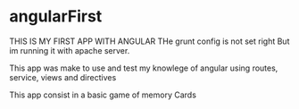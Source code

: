 # angularFirst
THIS IS MY FIRST APP WITH ANGULAR 
THe grunt config is not set right But im running it with apache server.

This app was make to use and test my knowlege of angular using routes, service, views and directives

This app consist in a basic game of memory Cards
